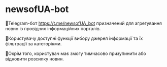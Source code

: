 # newsofUA-bot

🔹Telegram-бот https://t.me/newsofUA_bot призначений для агрегування новин із провідних інформаційних порталів. 

🔹Користувачу доступні функції вибору джерел інформації та їх фільтрації за категоріями.

🔹Окрім того, користувач має змогу тимчасово призупинити або відновити розсилку новин.